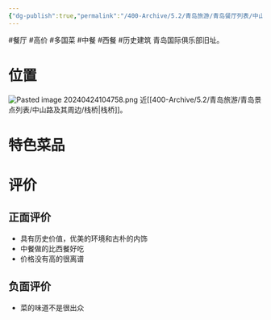 ```yaml
---
{"dg-publish":true,"permalink":"/400-Archive/5.2/青岛旅游/青岛餐厅列表/中山路一号/","tags":["餐厅","高价","多国菜","中餐","西餐","历史建筑"]}
---
```


#餐厅 #高价 #多国菜 #中餐 #西餐 #历史建筑 
青岛国际俱乐部旧址。
# 位置
![Pasted image 20240424104758.png](/img/user/800-%E5%85%B6%E4%BB%96/801-%E5%9B%BE%E7%89%87/Pasted%20image%2020240424104758.png)
近[[400-Archive/5.2/青岛旅游/青岛景点列表/中山路及其周边/栈桥\|栈桥]]。
# 特色菜品
# 评价
## 正面评价
- 具有历史价值，优美的环境和古朴的内饰
- 中餐做的比西餐好吃
- 价格没有高的很离谱
## 负面评价
- 菜的味道不是很出众